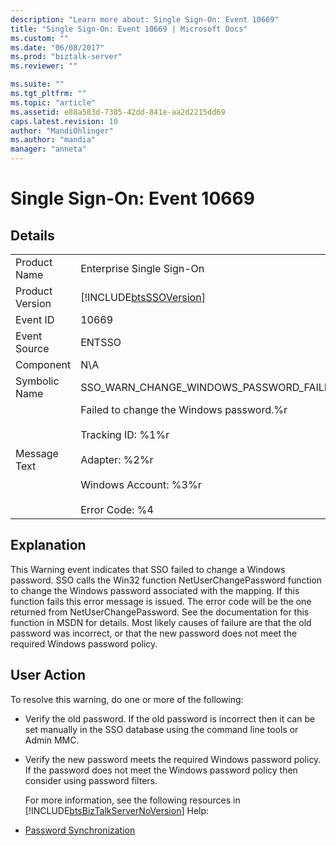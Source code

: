 ```yaml
---
description: "Learn more about: Single Sign-On: Event 10669"
title: "Single Sign-On: Event 10669 | Microsoft Docs"
ms.custom: ""
ms.date: "06/08/2017"
ms.prod: "biztalk-server"
ms.reviewer: ""

ms.suite: ""
ms.tgt_pltfrm: ""
ms.topic: "article"
ms.assetid: e88a583d-7385-42dd-841e-aa2d2215dd69
caps.latest.revision: 10
author: "MandiOhlinger"
ms.author: "mandia"
manager: "anneta"
---
```

# Single Sign-On: Event 10669
## Details  

|                 |                                                                                                                                                               |
|-----------------|---------------------------------------------------------------------------------------------------------------------------------------------------------------|
|  Product Name   |                                                                   Enterprise Single Sign-On                                                                   |
| Product Version |                                                  [!INCLUDE[btsSSOVersion](../includes/btsssoversion-md.md)]                                                   |
|    Event ID     |                                                                             10669                                                                             |
|  Event Source   |                                                                            ENTSSO                                                                             |
|    Component    |                                                                              N\A                                                                              |
|  Symbolic Name  |                                                            SSO_WARN_CHANGE_WINDOWS_PASSWORD_FAILED                                                            |
|  Message Text   | Failed to change the Windows password.%r<br /><br /> Tracking ID: %1%r<br /><br /> Adapter: %2%r<br /><br /> Windows Account: %3%r<br /><br /> Error Code: %4 |

## Explanation  
 This Warning event indicates that SSO failed to change a Windows password. SSO calls the Win32 function NetUserChangePassword function to change the Windows password associated with the mapping. If this function fails this error message is issued. The error code will be the one returned from NetUserChangePassword. See the documentation for this function in MSDN for details. Most likely causes of failure are that the old password was incorrect, or that the new password does not meet the required Windows password policy.  

## User Action  
 To resolve this warning, do one or more of the following:  

- Verify the old password. If the old password is incorrect then it can be set manually in the SSO database using the command line tools or Admin MMC.  

- Verify the new password meets the required Windows password policy. If the password does not meet the Windows password policy then consider using password filters.  

  For more information, see the following resources in [!INCLUDE[btsBizTalkServerNoVersion](../includes/btsbiztalkservernoversion-md.md)] Help:  

- [Password Synchronization](../core/password-synchronization2.md)
